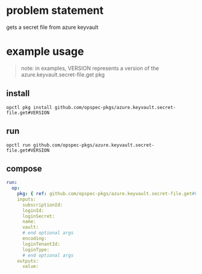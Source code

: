 # problem statement
gets a secret file from azure keyvault

# example usage

> note: in examples, VERSION represents a version of the azure.keyvault.secret-file.get pkg

## install

```shell
opctl pkg install github.com/opspec-pkgs/azure.keyvault.secret-file.get#VERSION
```

## run

```
opctl run github.com/opspec-pkgs/azure.keyvault.secret-file.get#VERSION
```

## compose

```yaml
run:
  op:
    pkg: { ref: github.com/opspec-pkgs/azure.keyvault.secret-file.get#VERSION }
    inputs:
      subscriptionId:
      loginId:
      loginSecret:
      name:
      vault:
      # end optional args
      encoding:
      loginTenantId:
      loginType:
      # end optional args
    outputs:
      value:
```

